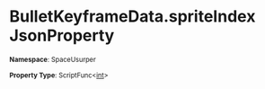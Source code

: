 # BulletKeyframeData.spriteIndex JsonProperty

<small>**Namespace**: SpaceUsurper</small>

<small>**Property Type**: ScriptFunc&lt;[int](https://docs.microsoft.com/en-us/dotnet/api/system.int32?view=netframework-4.5)&gt;</small>

